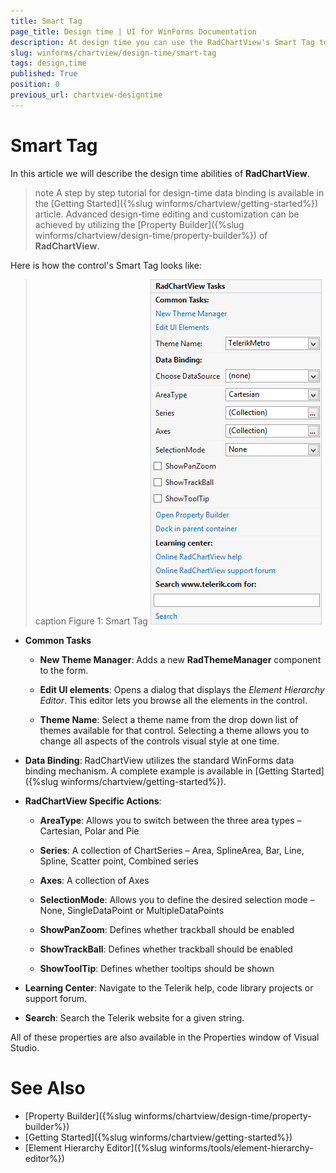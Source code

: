 ```yaml
---
title: Smart Tag
page_title: Design time | UI for WinForms Documentation
description: At design time you can use the RadChartView's Smart Tag to change the applied theme or navigate to the online documentation. The control supports design-time data binding and features a property builder.
slug: winforms/chartview/design-time/smart-tag
tags: design,time
published: True
position: 0
previous_url: chartview-designtime
---
```


# Smart Tag

In this article we will describe the design time abilities of __RadChartView__. 

>note A step by step tutorial for design-time data binding is available in the [Getting Started]({%slug winforms/chartview/getting-started%}) article. Advanced design-time editing and customization can be achieved by utilizing the [Property Builder]({%slug winforms/chartview/design-time/property-builder%}) of __RadChartView__.
>

Here is how the control's Smart Tag looks like:

>caption Figure 1: Smart Tag
![chartview-design-time 001](images/chartview-design-time001.png)

* __Common Tasks__

	* __New Theme Manager__: Adds a new __RadThemeManager__ component to the form.

	* __Edit UI elements__: Opens a dialog that displays the *Element Hierarchy Editor*. This editor lets you browse all the elements in the control.

	* __Theme Name__: Select a theme name from the drop down list of themes available for that control. Selecting a theme allows you to change all aspects of the controls visual style at one time.

* __Data Binding__: RadChartView utilizes the standard WinForms data binding mechanism. A complete example is available in [Getting Started]({%slug winforms/chartview/getting-started%}).

* __RadChartView Specific Actions__:
	
	* __AreaType__: Allows you to switch between the three area types – Cartesian, Polar and Pie
	
	* __Series__: A collection of ChartSeries – Area, SplineArea, Bar, Line, Spline, Scatter point, Combined series

	* __Axes__: A collection of Axes
	
	* __SelectionMode__: Allows you to define the desired selection mode – None, SingleDataPoint or MultipleDataPoints            
	
	* __ShowPanZoom__: Defines whether trackball should be enabled
	
	* __ShowTrackBall__: Defines whether trackball should be enabled

	* __ShowToolTip__: Defines whether tooltips should be shown

* __Learning Center__: Navigate to the Telerik help, code library projects or support forum.

* __Search__: Search the Telerik website for a given string.

All of these properties are also available in the Properties window of Visual Studio.

# See Also

* [Property Builder]({%slug winforms/chartview/design-time/property-builder%})
* [Getting Started]({%slug winforms/chartview/getting-started%})
* [Element Hierarchy Editor]({%slug winforms/tools/element-hierarchy-editor%})